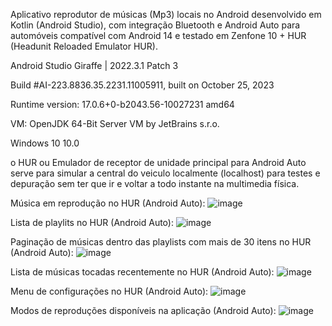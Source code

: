 Aplicativo reprodutor de músicas (Mp3) locais no Android desenvolvido em Kotlin (Android Studio), com integração Bluetooth e Android Auto para automóveis compatível com Android 14 e testado em Zenfone 10 + HUR (Headunit Reloaded Emulator HUR).



Android Studio Giraffe | 2022.3.1 Patch 3

Build #AI-223.8836.35.2231.11005911, built on October 25, 2023

Runtime version: 17.0.6+0-b2043.56-10027231 amd64

VM: OpenJDK 64-Bit Server VM by JetBrains s.r.o.

Windows 10 10.0


o HUR ou Emulador de receptor de unidade principal para Android Auto serve para simular a central do veiculo localmente (localhost) para testes e depuração sem ter que ir e voltar a todo instante na multimedia física.

Música em reprodução no HUR (Android Auto):
![image](https://github.com/willmello99/MediaPlayerDroid/assets/50001867/ddbff657-1666-43d4-b752-a08f1a93e4f8)

Lista de playlits no HUR (Android Auto):
![image](https://github.com/willmello99/MediaPlayerDroid/assets/50001867/d6487d09-16b7-4b0a-afca-e019b4c396a5)

Paginação de músicas dentro das playlists com mais de 30 itens no HUR (Android Auto):
![image](https://github.com/willmello99/MediaPlayerDroid/assets/50001867/cf202be0-58d3-4f35-9cbe-777545b5f24b)

Lista de músicas tocadas recentemente no HUR (Android Auto):
![image](https://github.com/willmello99/MediaPlayerDroid/assets/50001867/1d6c25b8-8036-45c6-ae04-c7e2af6207f3)

Menu de configurações no HUR (Android Auto):
![image](https://github.com/willmello99/MediaPlayerDroid/assets/50001867/b58ded1c-a7c6-48a9-acfd-8975c5b745a9)

Modos de reproduções disponíveis na aplicação (Android Auto):
![image](https://github.com/willmello99/MediaPlayerDroid/assets/50001867/353e57a1-bc3f-4b9b-89b1-fc95e6931863)

